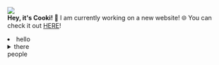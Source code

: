 ![](http://cooki-studios.github.io/img/CookiWeb.png)
<br>
__Hey, it's Cooki! :wave:__
I am currently working on a new website! :globe_with_meridians: You can check it out [HERE](https://cooki-studios.github.io)!
<br>
<li>
hello
<details>
  <summary>
    there
  </summary>
  
  ```javascript
    console.log("You're not meant to be here!");
  ```
</details>
</li>
people

<style>
ul {list-style-type: circle;}

</style>
